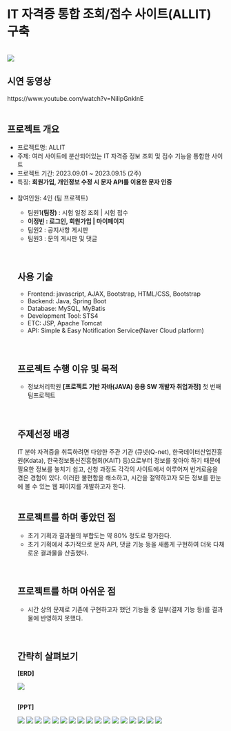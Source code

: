 <h1>IT 자격증 통합 조회/접수 사이트(ALLIT) 구축</h1><br>
<img src="https://github.com/jungkong76/ALLIT_2023/assets/145302179/abc6e9d1-c2fc-4996-a2ad-28712cfd815d"/>

<h2>시연 동영상</h2>
https://www.youtube.com/watch?v=NiIipGnklnE
<br><br>

<h2>프로젝트 개요</h2>
<ul>
<li>프로젝트명: ALLIT</li>
<li>주제: 여러 사이트에 분산되어있는 IT 자격증 정보 조회 및 접수 기능을 통합한 사이트</li>
<li>프로젝트 기간: 2023.09.01 ~ 2023.09.15 (2주)</li>
<li>특징: <strong>회원가입, 개인정보 수정 시 문자 API를 이용한 문자 인증</strong></li><br>
<li>참여인원: 4인 (팀 프로젝트)</li>
  <ul>
  <li>팀원1<strong>(팀장)</strong> : 시험 일정 조회 | 시험 접수 </li>
  <li><strong>이정빈 : 로그인, 회원가입 | 마이페이지</strong></li>
  <li>팀원2 : 공지사항 게시판</li>
  <li>팀원3 : 문의 게시판 및 댓글</li>
 </ul>
  <br><br>

<h2>사용 기술</h2>
<ul>
<li>Frontend: javascript, AJAX, Bootstrap, HTML/CSS, Bootstrap</li>
<li>Backend: Java, Spring Boot</li>
<li>Database: MySQL, MyBatis</li>
<li>Development Tool: STS4</li>
<li>ETC: JSP, Apache Tomcat</li>
<li>API: Simple & Easy Notification Service(Naver Cloud platform)</li>
</ul>
<br><br>

<h2>프로젝트 수행 이유 및 목적</h2>
<ul>
  <li>정보처리학원 <strong>[프로젝트 기반 자바(JAVA) 응용 SW 개발자 취업과정]</strong> 첫 번째 팀프로젝트</li>
</ul>
<br><br>

<h2>주제선정 배경</h2>
IT 분야 자격증을 취득하려면 다양한 주관 기관 (큐넷(Q-net),  한국데이터산업진흥원(Kdata), 한국정보통신진흥협회(KAIT) 등)으로부터 정보를 찾아야 하기 때문에 필요한 정보를 놓치기 쉽고, 신청 과정도 각각의 사이트에서 이루어져 번거로움을 겪은 경험이 있다. 이러한 불편함을 해소하고, 시간을 절약하고자 모든 정보를 한눈에 볼 수 있는 웹 페이지를 개발하고자 한다.
<br><br>

<h2>프로젝트를 하며 좋았던 점</h2>
<ul>
  <li>초기 기획과 결과물의 부합도는 약 80% 정도로 평가한다.</li>
  <li>초기 기획에서 추가적으로 문자 API, 댓글 기능 등을 새롭게 구현하여 더욱 다채로운 결과물을 산출했다.</li>
</ul>
<br><br>


<h2>프로젝트를 하며 아쉬운 점</h2>
<ul>
  <li>
시간 상의 문제로 기존에 구현하고자 했던 기능들 중 일부(결제 기능 등)를 결과물에 반영하지 못했다.</li>
</ul>
<br><br>


<h2>간략히 살펴보기</h2>
<p><strong>[ERD]</strong></p>
<img src="https://github.com/jungkong76/ALLIT_2023/assets/145302179/03633c13-885e-4dcb-a9c8-b407173e509b"/><br><br>

<p><strong>[PPT]</strong></p>
<img src="https://github.com/jungkong76/ALLIT_2023/assets/145302179/772e780f-c036-4259-abe6-c1da5c96ae3a"/>
<img src="https://github.com/jungkong76/ALLIT_2023/assets/145302179/c93c7b95-a7ac-4a01-9bc7-d5e774ae6ec0"/>
<img src="https://github.com/jungkong76/ALLIT_2023/assets/145302179/1712163b-085f-4fd6-9886-89a29e08b077"/>
<img src="https://github.com/jungkong76/ALLIT_2023/assets/145302179/f09db523-4c3d-4ac2-b1a4-9545e91e71d4"/>
<img src="https://github.com/jungkong76/ALLIT_2023/assets/145302179/9cf21048-c704-4a57-911c-297d6c46e2e6"/>
<img src="https://github.com/jungkong76/ALLIT_2023/assets/145302179/cb8fc972-9287-4024-b3fd-de9afb79b38f"/>
<img src="https://github.com/jungkong76/ALLIT_2023/assets/145302179/049a9037-404d-4c5c-81d7-c8bd3a2728cc"/>
<img src="https://github.com/jungkong76/ALLIT_2023/assets/145302179/360ff7d6-7ba4-44a4-896e-b20550031709"/>
<img src="https://github.com/jungkong76/ALLIT_2023/assets/145302179/d704fcb4-c48f-4d5b-b5c0-babada848953"/>
<img src="https://github.com/jungkong76/ALLIT_2023/assets/145302179/f7abcb64-a579-4151-bd47-a58916d2da0c"/>
<img src="https://github.com/jungkong76/ALLIT_2023/assets/145302179/6f5ada6d-d6c0-499f-a74c-6bb32156f69d"/>
<img src="https://github.com/jungkong76/ALLIT_2023/assets/145302179/3262dfa6-d2f3-4a92-9b0e-1d731a0f9341"/>
<img src="https://github.com/jungkong76/ALLIT_2023/assets/145302179/47e9e8e9-1181-4a9a-ba97-db37016c411e"/>
<img src="https://github.com/jungkong76/ALLIT_2023/assets/145302179/94c74196-b055-492d-9116-e7b68cd825e0"/>
<img src="https://github.com/jungkong76/ALLIT_2023/assets/145302179/86f67b72-ec2f-4aa9-877a-7ffbe17722b6"/>
<img src="https://github.com/jungkong76/ALLIT_2023/assets/145302179/9e8ab8b5-8b50-4332-8ad7-82f111287511"/>
<img src="https://github.com/jungkong76/ALLIT_2023/assets/145302179/721f9a06-848d-4073-b7b6-267ecb06a07b"/>


